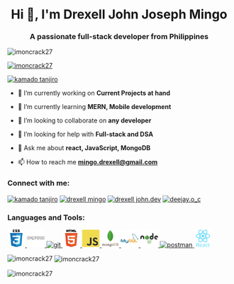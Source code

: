 <h1 align="center">Hi 👋, I'm Drexell John Joseph Mingo</h1>
<h3 align="center">A passionate full-stack developer from Philippines</h3>

<p align="left"> <img src="https://komarev.com/ghpvc/?username=imoncrack27&label=Profile%20views&color=0e75b6&style=flat" alt="imoncrack27" /> </p>

<p align="left"> <a href="https://github.com/ryo-ma/github-profile-trophy"><img src="https://github-profile-trophy.vercel.app/?username=imoncrack27" alt="imoncrack27" /></a> </p>

<p align="left"> <a href="https://twitter.com/kamado tanjiro" target="blank"><img src="https://img.shields.io/twitter/follow/kamado tanjiro?logo=twitter&style=for-the-badge" alt="kamado tanjiro" /></a> </p>

- 🔭 I’m currently working on **Current Projects at hand**

- 🌱 I’m currently learning **MERN, Mobile development**

- 👯 I’m looking to collaborate on **any developer**

- 🤝 I’m looking for help with **Full-stack and DSA**

- 💬 Ask me about **react, JavaScript, MongoDB**

- 📫 How to reach me **mingo.drexell@gmail.com**

<h3 align="left">Connect with me:</h3>
<p align="left">
<a href="[https://twitter.com/kamado tanjiro](https://x.com/DeejayO_c)" target="blank"><img align="center" src="https://raw.githubusercontent.com/rahuldkjain/github-profile-readme-generator/master/src/images/icons/Social/twitter.svg" alt="kamado tanjiro" height="30" width="40" /></a>
<a href="[https://linkedin.com/in/drexell mingo](https://www.linkedin.com/in/drexell-mingo-4356442b5/)" target="blank"><img align="center" src="https://raw.githubusercontent.com/rahuldkjain/github-profile-readme-generator/master/src/images/icons/Social/linked-in-alt.svg" alt="drexell mingo" height="30" width="40" /></a>
<a href="[https://fb.com/drexell john.dev](https://www.facebook.com/Drexell.John27/)" target="blank"><img align="center" src="https://raw.githubusercontent.com/rahuldkjain/github-profile-readme-generator/master/src/images/icons/Social/facebook.svg" alt="drexell john.dev" height="30" width="40" /></a>
<a href="[https://instagram.com/deejay.o_c](https://www.instagram.com/deejay.o_c/)" target="blank"><img align="center" src="https://raw.githubusercontent.com/rahuldkjain/github-profile-readme-generator/master/src/images/icons/Social/instagram.svg" alt="deejay.o_c" height="30" width="40" /></a>
</p>

<h3 align="left">Languages and Tools:</h3>
<p align="left"> <a href="https://www.w3schools.com/css/" target="_blank" rel="noreferrer"> <img src="https://raw.githubusercontent.com/devicons/devicon/master/icons/css3/css3-original-wordmark.svg" alt="css3" width="40" height="40"/> </a> <a href="https://expressjs.com" target="_blank" rel="noreferrer"> <img src="https://raw.githubusercontent.com/devicons/devicon/master/icons/express/express-original-wordmark.svg" alt="express" width="40" height="40"/> </a> <a href="https://git-scm.com/" target="_blank" rel="noreferrer"> <img src="https://www.vectorlogo.zone/logos/git-scm/git-scm-icon.svg" alt="git" width="40" height="40"/> </a> <a href="https://www.w3.org/html/" target="_blank" rel="noreferrer"> <img src="https://raw.githubusercontent.com/devicons/devicon/master/icons/html5/html5-original-wordmark.svg" alt="html5" width="40" height="40"/> </a> <a href="https://developer.mozilla.org/en-US/docs/Web/JavaScript" target="_blank" rel="noreferrer"> <img src="https://raw.githubusercontent.com/devicons/devicon/master/icons/javascript/javascript-original.svg" alt="javascript" width="40" height="40"/> </a> <a href="https://www.mongodb.com/" target="_blank" rel="noreferrer"> <img src="https://raw.githubusercontent.com/devicons/devicon/master/icons/mongodb/mongodb-original-wordmark.svg" alt="mongodb" width="40" height="40"/> </a> <a href="https://www.mysql.com/" target="_blank" rel="noreferrer"> <img src="https://raw.githubusercontent.com/devicons/devicon/master/icons/mysql/mysql-original-wordmark.svg" alt="mysql" width="40" height="40"/> </a> <a href="https://nodejs.org" target="_blank" rel="noreferrer"> <img src="https://raw.githubusercontent.com/devicons/devicon/master/icons/nodejs/nodejs-original-wordmark.svg" alt="nodejs" width="40" height="40"/> </a> <a href="https://postman.com" target="_blank" rel="noreferrer"> <img src="https://www.vectorlogo.zone/logos/getpostman/getpostman-icon.svg" alt="postman" width="40" height="40"/> </a> <a href="https://reactjs.org/" target="_blank" rel="noreferrer"> <img src="https://raw.githubusercontent.com/devicons/devicon/master/icons/react/react-original-wordmark.svg" alt="react" width="40" height="40"/> </a> </p>

<p><img align="left" src="https://github-readme-stats.vercel.app/api/top-langs?username=imoncrack27&show_icons=true&locale=en&layout=compact" alt="imoncrack27" /></p>

<p>&nbsp;<img align="center" src="https://github-readme-stats.vercel.app/api?username=imoncrack27&show_icons=true&locale=en" alt="imoncrack27" /></p>

<p><img align="center" src="https://github-readme-streak-stats.herokuapp.com/?user=imoncrack27&" alt="imoncrack27" /></p>
